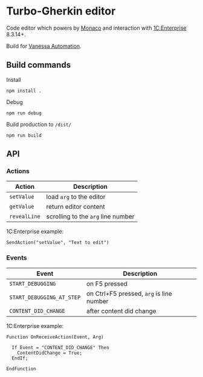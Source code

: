 # Turbo-Gherkin editor

Code editor which powers by [Monaco](https://github.com/Microsoft/monaco-editor) and interaction with [1C:Enterprise](https://1c-dn.com/) 8.3.14+.

Build for [Vanessa Automation](https://github.com/Pr-Mex/vanessa-automation).


## Build commands

Install
```
npm install .
```

Debug
```
npm run debug
```

Build production to `/dist/`
```
npm run build
```

## API

### Actions

| Action       | Description                        |
| ------------ | ---------------------------------- |
| `setValue`   | load `arg` to the editor           |
| `getValue`   | return editor content              |
| `revealLine` | scrolling to the `arg` line number |

1C:Enterprise example:

```bsl
SendAction("setValue", "Text to edit")
```

### Events

| Event                     | Description                              |
| ------------------------- | ---------------------------------------- |
| `START_DEBUGGING`         | on F5 pressed                            |
| `START_DEBUGGING_AT_STEP` | on Ctrl+F5 pressed, `arg` is line number |
| `CONTENT_DID_CHANGE`      | after content did change                 |

1C:Enterprise example:

```bsl
Function OnReceiveAction(Event, Arg)

  If Event = "CONTENT_DID_CHANGE" Then
    ContentDidChange = True;
  EndIf;

EndFunction
```
